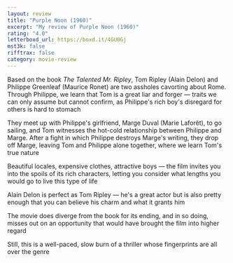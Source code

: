 ```yaml
---
layout: review
title: "Purple Noon (1960)"
excerpt: "My review of Purple Noon (1960)"
rating: "4.0"
letterboxd_url: https://boxd.it/4GU0Gj
mst3k: false
rifftrax: false
category: movie-review
---
```


Based on the book <i>The Talented Mr. Ripley</i>, Tom Ripley (Alain Delon) and Philippe Greenleaf (Maurice Ronet) are two assholes cavorting about Rome. Through Philippe, we learn that Tom is a great liar and forger — traits we can only assume but cannot confirm, as Philippe's rich boy's disregard for others is hard to stomach

They meet up with Philippe's girlfriend, Marge Duval (Marie Laforêt), to go sailing, and Tom witnesses the hot-cold relationship between Philippe and Marge. After a fight in which Philippe destroys Marge's writing, they drop off Marge, leaving Tom and Philippe alone together, where we learn Tom's true nature

Beautiful locales, expensive clothes, attractive boys — the film invites you into the spoils of its rich characters, letting you consider what lengths you would go to live this type of life

Alain Delon is perfect as Tom Ripley — he's a great actor but is also pretty enough that you can believe his charm and what it grants him

The movie does diverge from the book for its ending, and in so doing, misses out on an opportunity that would have brought the film into higher regard

Still, this is a well-paced, slow burn of a thriller whose fingerprints are all over the genre
